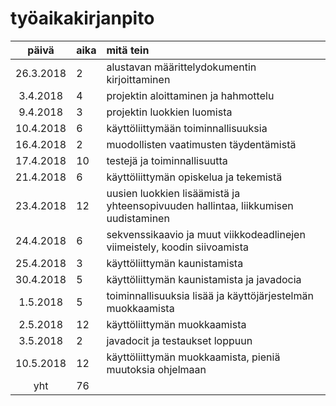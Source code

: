 # työaikakirjanpito

| päivä | aika | mitä tein  |
| :----:|:-----| :-----|
| 26.3.2018 | 2 | alustavan määrittelydokumentin kirjoittaminen |
| 3.4.2018 | 4 | projektin aloittaminen ja hahmottelu |
| 9.4.2018 | 3 | projektin luokkien luomista |
| 10.4.2018 | 6 | käyttöliittymään toiminnallisuuksia |
| 16.4.2018 | 2 | muodollisten vaatimusten täydentämistä |
| 17.4.2018 | 10 | testejä ja toiminnallisuutta |
| 21.4.2018 | 6 | käyttöliittymän opiskelua ja tekemistä |
| 23.4.2018 | 12 | uusien luokkien lisäämistä ja yhteensopivuuden hallintaa, liikkumisen uudistaminen |
| 24.4.2018 | 6 | sekvenssikaavio ja muut viikkodeadlinejen viimeistely, koodin siivoamista |
| 25.4.2018 | 3 | käyttöliittymän kaunistamista |
| 30.4.2018 | 5 | käyttöliittymän kaunistamista ja javadocia |
| 1.5.2018 | 5 | toiminnallisuuksia lisää ja käyttöjärjestelmän muokkaamista |
| 2.5.2018 | 12 | käyttöliittymän muokkaamista |
| 3.5.2018 | 2 | javadocit ja testaukset loppuun |
| 10.5.2018 | 12 | käyttöliittymän muokkaamista, pieniä muutoksia ohjelmaan |
| yht   | 76   | | 
